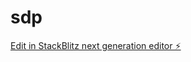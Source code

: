 # sdp

[Edit in StackBlitz next generation editor ⚡️](https://stackblitz.com/~/github.com/kesava0430/sdp)